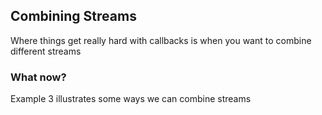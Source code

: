 ## Combining Streams

Where things get really hard with callbacks is when you want to combine different streams

### What now?  

Example 3 illustrates some ways we can combine streams